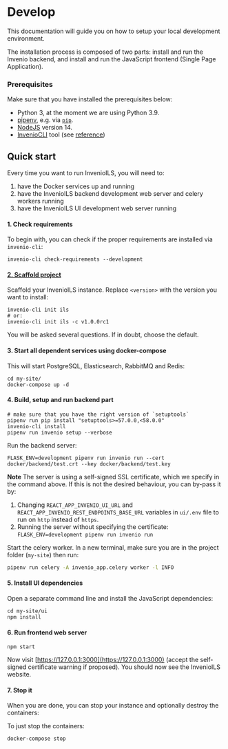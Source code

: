 # Develop

This documentation will guide you on how to setup your local development environment.

The installation process is composed of two parts: install and run the Invenio backend, and install and run the JavaScript frontend (Single Page Application).

### Prerequisites

Make sure that you have installed the prerequisites below:

- Python 3, at the moment we are using Python 3.9.
- [pipenv](https://pypi.org/project/pipenv/), e.g. via [`pip`](https://pip.pypa.io/en/stable/).
- [NodeJS](https://nodejs.org/en/download/) version 14.
- [InvenioCLI](https://pypi.org/project/invenio-cli/) tool (see [reference](../reference/cli.md))

## Quick start

Every time you want to run InvenioILS, you will need to:

1. have the Docker services up and running
2. have the InvenioILS backend development web server and celery workers running
3. have the InvenioILS UI development web server running


#### 1. Check requirements
To begin with, you can check if the proper requirements are installed via `invenio-cli`:

```console
invenio-cli check-requirements --development
```

#### [2. Scaffold project](../reference/scaffold.md)

Scaffold your InvenioILS instance. Replace `<version>` with the version you want to install:

```
invenio-cli init ils
# or:
invenio-cli init ils -c v1.0.0rc1
```

You will be asked several questions. If in doubt, choose the default.

#### 3. Start all dependent services using docker-compose
This will start PostgreSQL, Elasticsearch, RabbitMQ and Redis:

```console
cd my-site/
docker-compose up -d
```

#### 4. Build, setup and run backend part
```console
# make sure that you have the right version of `setuptools`
pipenv run pip install "setuptools>=57.0.0,<58.0.0"
invenio-cli install
pipenv run invenio setup --verbose
```

Run the backend server:

```console
FLASK_ENV=development pipenv run invenio run --cert docker/backend/test.crt --key docker/backend/test.key
```
**Note** The server is using a self-signed SSL certificate, which we specify in the command above.
If this is not the desired behaviour, you can by-pass it by:

  1. Changing `REACT_APP_INVENIO_UI_URL` and `REACT_APP_INVENIO_REST_ENDPOINTS_BASE_URL` variables in `ui/.env` file to run on `http` instead of `https`.
  2. Running the server without specifying the certificate: `FLASK_ENV=development pipenv run invenio run`


Start the celery worker. In a new terminal, make sure you are in the project folder (`my-site`) then run:

```bash
pipenv run celery -A invenio_app.celery worker -l INFO
```

#### 5. Install UI dependencies
Open a separate command line and install the JavaScript dependencies:

```console
cd my-site/ui
npm install
```

#### 6. Run frontend web server
```console
npm start
```

Now visit [https://127.0.0.1:3000](https://127.0.0.1:3000) (accept the self-signed certificate warning if proposed). You should now see the InvenioILS website.

#### 7. Stop it
When you are done, you can stop your instance and optionally destroy the containers:

To just stop the containers:
```bash
docker-compose stop
```
